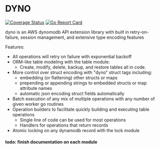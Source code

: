 DYNO
====

[![Coverage Status](https://coveralls.io/repos/github/ericmaustin/dyno/badge.svg?branch=master)](https://coveralls.io/github/ericmaustin/dyno?branch=master)
[![Go Report Card](https://goreportcard.com/badge/github.com/ericmaustin/dyno)](https://goreportcard.com/report/github.com/ericmaustin/dyno)

dyno is an AWS dynomodb API extension library with built in retry-on-failure, session management, and extensive type
encoding features

Features:
- All operations will retry on failure with exponential backoff
- ORM-like table modeling with the table module: 
    - Create, modify, delete, backup, and restore tables all in code.
- More control over struct encoding with "dyno" struct tags including:
    - embedding (or flattening) other structs or maps
    - prepending or appending strings to embedded structs or map attribute names
    - automatic json encoding struct fields automatically
- Batch execution of any mix of multiple operations with any number of given worker go routines
- Operation builders to facilitate quickly building and executing table operations
    - Single line of code can be used for most operations
    - Handlers for operations that return records 
- Atomic locking on any dynamodb record with the lock module


#### todo: finish documentation on each module